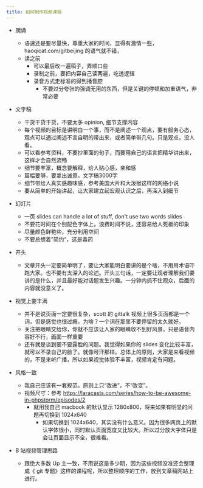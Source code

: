 ```yaml
---
title: 如何制作视频课程
---
```


- 朗诵
  - 语速还是要尽量快，尊重大家的时间，显得有激情一些， haoqicat.com/gitbeijing 的语气就不错，
  - 读之前
    - 可以最后改一遍稿子，弄顺口些
    - 录制之前，要把内容自己读两遍，吃透逻辑
    - 录音方式走标准的得到播音腔
      - 不要过分夸张的强调无用的东西，但是关键的停顿和加重语气，非常必要

- 文字稿
  - 干货干货干货，不要太多 opinion, 细节支撑内容
  - 每个视频的目标是讲明白一个事，而不是阐述一个观点，要有服务心态，观点可以通过阐述不言自明的带出来，或者简单带几句。只是观点，没人看。
  - 可以看参考资料，不要抄里面的句子，而要用自己的语言把精华讲出来，这样才会自然流畅
  - 细节要丰富，概念要解释，给人贴心感，亲和感
  - 篇幅要够，要拿出诚意，文字稿3000字
  - 细节带给人真实感趣味感，参考美国大片和大泼猴这样的网络小说
  - 要从简单的开始讲起，让大家建立起宏观认识之后，再深入到细节

- 幻灯片
  - 一页 slides can handle a lot of stuff, don't use two words slides
  - 不要花时间在个别配色字体上，浪费时间不说，还容易给人死板的印象
  - 尽量颜色鲜艳些，充分利用空间
  - 不要总想着”简约“，这是毒药
- 开头
  - 文章开头一定要简单明了，要让大家能明白要讲的是个啥，不用用术语吓跑大家。也不要有太深入的论述。开头三句话，一定要让观者理解我们要讲的是什么，并且最好能对话题发生兴趣。一分钟内抓不住观众，后面的内容就没意义了。

- 视觉上要丰满
  - 并不是说页面一定要很复杂，scott 的 gittalk 视频上很多页面都是一个词，但是感觉也很过瘾，为啥？一个词在那里不要停留的太久就好。
  - 关注把眼睛交给你，你就不应该让人家的眼睛收不到好风景，只是语音内容好不行，画面一样重要
  - 还有就是谈到要不要露脸的问题。我觉得如果你的 slides 变化比较丰富，就可以不录自己的脸了。就像可汗那样。总体上的原则，大家是来看视频的，不是来听广播，所以如果视觉体验不丰富，视频肯定有问题。

- 风格一致
  - 我自己应该有一套规范，原则上只“改进”，不“改变”。
  - 视频尺寸：参考
    <https://laracasts.com/series/how-to-be-awesome-in-phpstorm/episodes/2>
    - 就用我自己 macbook 的默认显示 1280x800，将来如果有明显的问题再切换到 1024x640
      - 如果切换到
        1024x640，其实没有什么意义。因为很多网页上的默认字体很小，同时默认页面宽度又比较大。所以过分放大字体只是会让页面显示不全，很难看。

- B 站视频管理思路
  - 跟绝大多数 Up 主一致，不用说这是多少期，因为这些视频没准还会整理成《 git 专题》这样的课程呢，所以整理顺序的工作，放到文章稿网站上进行。
